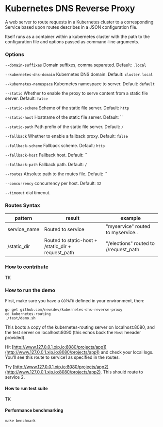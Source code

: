 # Kubernetes DNS Reverse Proxy

A web server to route requests in a Kubernetes cluster to a corresponding Service based upon routes describes in a JSON configuration file.

Itself runs as a container within a kubernetes cluster with the path to the configuration file and options passed as command-line arguments.

### Options

`--domain-suffixes` Domain suffixes, comma separated. Default: `.local`

`--kubernetes-dns-domain` Kubernetes DNS domain. Default: `cluster.local`

`--kubernetes-namespace` Kubernetes namespace to server. Default: `default`

`--static` Whether to enable the proxy to serve content from a static file server. Default: `false`

`--static-scheme` Scheme of the static file server. Default: `http`

`--static-host` Hostname of the static file server. Default: ``

`--static-path` Path prefix of the static file server. Default: `/`

`--fallback` Whether to enable a fallback proxy. Default: `false`

`--fallback-scheme` Fallback scheme. Default: `http`

`--fallback-host` Fallback host. Default: ``

`--fallback-path` Fallback path. Default: `/`

`--routes` Absolute path to the routes file. Default: ``

`--concurrency` concurrency per host. Default: `32`

`--timeout` dial timeout.

### Routes Syntax

| pattern  | result   | example |
| -------- | -------- | ------- |
| service_name | Routed to service | "myservice" routed to myservice.<kubernetes-namespace>.<kubernetes-dns-domain> |
| /static_dir  | Routed to static-host + /static_dir + request_path | "/elections" routed to <static-host>/<static-path>/request_path |


### How to contribute

TK

### How to run the demo

First, make sure you have a `GOPATH` defined in your environment, then:

```
go get github.com/newsdev/kubernetes-dns-reverse-proxy
cd kubernetes-routing
./test/demo.sh
```

This boots a copy of the kubernetes-routing server on localhost:8080, and the test server on localhost:8090 (this echos back the `Host` heeader provided).

Hit [http://www.127.0.0.1.xip.io:8080/projects/app1](http://www.127.0.0.1.xip.io:8080/projects/app1) and check your local logs.  You'll see this route to service1 as specified in the routes.  

Try [http://www.127.0.0.1.xip.io:8080/projects/app2](http://www.127.0.0.1.xip.io:8080/projects/app2).  This should route to service 2.


#### How to run test suite

TK

#### Performance benchmarking

```
make benchmark
```

